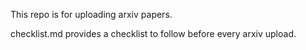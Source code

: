 This repo is for uploading arxiv papers.

checklist.md provides a checklist to follow before every arxiv upload.
